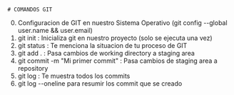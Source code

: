     # COMANDOS GIT
0. Configuracion de GIT en nuestro Sistema Operativo (git config --global user.name && user.email)
1. git init : Inicializa git en nuestro proyecto (solo se ejecuta una vez)
2. git status : Te menciona la situacion de tu proceso de GIT
3. git add . : Pasa cambios de working directory a staging area
4. git commit -m "Mi primer commit" : Pasa cambios de staging area a repository
5. git log : Te muestra  todos los commits
6. git log --oneline para resumir los commit que se creado
